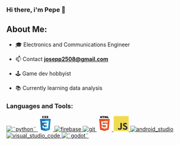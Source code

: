 ### Hi there, i'm Pepe 👋

## About Me:
- 🎓 Electronics and Communications Engineer

- 📫 Contact **josepp2508@gmail.com**

- 🕹️ Game dev hobbyist

- 📚 Currently learning data analysis

<h3 align="left">Languages and Tools:</h3>
<p align=¨left¨> <a href=¨https://www.python.org/¨ target=¨_blank¨ rel=¨noreferrer¨> <img src=¨https://upload.wikimedia.org/wikipedia/commons/thumb/c/c3/Python-logo-notext.svg/1869px-Python-logo-notext.svg.png¨ alt=¨python¨ width=¨40¨ height=¨40¨/> </a> <a href="https://www.w3schools.com/css/" target="_blank" rel="noreferrer"> <img src="https://raw.githubusercontent.com/devicons/devicon/master/icons/css3/css3-original-wordmark.svg" alt="css3" width="40" height="40"/> </a> <a href="https://firebase.google.com/" target="_blank" rel="noreferrer"> <img src="https://www.vectorlogo.zone/logos/firebase/firebase-icon.svg" alt="firebase" width="40" height="40"/> </a> <a href="https://git-scm.com/" target="_blank" rel="noreferrer"> <img src="https://www.vectorlogo.zone/logos/git-scm/git-scm-icon.svg" alt="git" width="40" height="40"/> </a> <a href="https://www.w3.org/html/" target="_blank" rel="noreferrer"> <img src="https://raw.githubusercontent.com/devicons/devicon/master/icons/html5/html5-original-wordmark.svg" alt="html5" width="40" height="40"/> </a> <a href="https://developer.mozilla.org/en-US/docs/Web/JavaScript" target="_blank" rel="noreferrer"> <img src="https://raw.githubusercontent.com/devicons/devicon/master/icons/javascript/javascript-original.svg" alt="javascript" width="40" height="40"/> </a> <a href="https://developer.android.com/studio" target="_blank" rel="noreferrer"> <img src="https://1.bp.blogspot.com/-LgTa-xDiknI/X4EflN56boI/AAAAAAAAPuk/24YyKnqiGkwRS9-_9suPKkfsAwO4wHYEgCLcBGAsYHQ/s0/image9.png" alt="android_studio" width="40" height="40"/> </a> <a href="https://code.visualstudio.com/" target="_blank" rel="noreferrer"> <img src="https://upload.wikimedia.org/wikipedia/commons/thumb/9/9a/Visual_Studio_Code_1.35_icon.svg/2048px-Visual_Studio_Code_1.35_icon.svg.png" alt="visual_studio_code" width="40" height="40"/> </a> <a href=¨https://godotengine.org/¨ target=¨_blank¨ rel=¨noreferrer¨> <img src=¨https://upload.wikimedia.org/wikipedia/commons/6/6a/Godot_icon.svg¨ alt=¨godot¨ width=¨40¨ height=¨40¨/> </a> </p>

<!-- <a href=¨¨ target=¨_blank¨ rel=¨noreferrer¨> <img src=¨¨ alt=¨¨ width=¨40¨ height=¨40¨/> </a> -->
